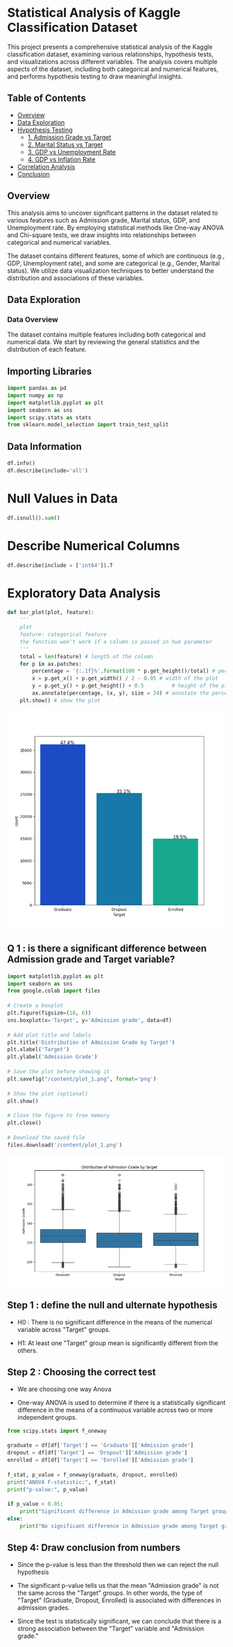 
# Statistical Analysis of Kaggle Classification Dataset

This project presents a comprehensive statistical analysis of the Kaggle classification dataset, examining various relationships, hypothesis tests, and visualizations across different variables. The analysis covers multiple aspects of the dataset, including both categorical and numerical features, and performs hypothesis testing to draw meaningful insights.

## Table of Contents

- [Overview](#overview)
- [Data Exploration](#data-exploration)
- [Hypothesis Testing](#hypothesis-testing)
  - [1. Admission Grade vs Target](#admission-grade-vs-target)
  - [2. Marital Status vs Target](#marital-status-vs-target)
  - [3. GDP vs Unemployment Rate](#gdp-vs-unemployment-rate)
  - [4. GDP vs Inflation Rate](#gdp-vs-inflation-rate)
- [Correlation Analysis](#correlation-analysis)
- [Conclusion](#conclusion)

## Overview

This analysis aims to uncover significant patterns in the dataset related to various features such as Admission grade, Marital status, GDP, and Unemployment rate. By employing statistical methods like One-way ANOVA and Chi-square tests, we draw insights into relationships between categorical and numerical variables.

The dataset contains different features, some of which are continuous (e.g., GDP, Unemployment rate), and some are categorical (e.g., Gender, Marital status). We utilize data visualization techniques to better understand the distribution and associations of these variables.

## Data Exploration

### Data Overview

The dataset contains multiple features including both categorical and numerical data. We start by reviewing the general statistics and the distribution of each feature.

## Importing Libraries
```python
import pandas as pd
import numpy as np
import matplotlib.pyplot as plt
import seaborn as sns
import scipy.stats as stats
from sklearn.model_selection import train_test_split
```

##  Data Information
```python
df.info()
df.describe(include='all')
```

# Null Values in Data
```python
df.isnull().sum()
```

# Describe Numerical Columns
```python
df.describe(include = ['int64']).T
```
# Exploratory Data Analysis
```python
def bar_plot(plot, feature):
    '''
    plot
    feature: categorical feature
    the function won't work if a column is passed in hue parameter
    '''
    total = len(feature) # length of the column
    for p in ax.patches:
        percentage = '{:.1f}%'.format(100 * p.get_height()/total) # percentage of each class of the category
        x = p.get_x() + p.get_width() / 2 - 0.05 # width of the plot
        y = p.get_y() + p.get_height() + 0.5         # height of the plot
        ax.annotate(percentage, (x, y), size = 24) # annotate the percentage
    plt.show() # show the plot
```
![png](images/plot_3.png)

## Q 1 : is there a significant difference between Admission grade and Target variable?

```python
import matplotlib.pyplot as plt
import seaborn as sns
from google.colab import files

# Create a boxplot
plt.figure(figsize=(10, 6))
sns.boxplot(x='Target', y='Admission grade', data=df)

# Add plot title and labels
plt.title('Distribution of Admission Grade by Target')
plt.xlabel('Target')
plt.ylabel('Admission Grade')

# Save the plot before showing it
plt.savefig("/content/plot_1.png", format='png')

# Show the plot (optional)
plt.show()

# Close the figure to free memory
plt.close()

# Download the saved file
files.download('/content/plot_1.png')
```
![png](images/plot_1.png)

## Step 1 : define the null and ulternate hypothesis

- H0 : There is no significant difference in the means of the numerical variable across "Target" groups.

- H1: At least one "Target" group mean is significantly different from the others.

##  Step 2 : Choosing the correct test

- We are choosing one way Anova

- One-way ANOVA is used to determine if there is a statistically significant difference in the means of a continuous variable across two or more independent groups.

```python
from scipy.stats import f_oneway

graduate = df[df['Target'] == 'Graduate']['Admission grade']
dropout = df[df['Target'] == 'Dropout']['Admission grade']
enrolled = df[df['Target'] == 'Enrolled']['Admission grade']

f_stat, p_value = f_oneway(graduate, dropout, enrolled)
print("ANOVA F-statistic:", f_stat)
print("p-value:", p_value)

if p_value < 0.05:
    print("Significant difference in Admission grade among Target groups.")
else:
    print("No significant difference in Admission grade among Target groups.")
```
## Step 4: Draw conclusion from numbers

- Since the p-value is less than the threshold then we can reject the null hypothesis


- The significant p-value tells us that the mean "Admission grade" is not the same across the "Target" groups. In other words, the type of "Target" (Graduate, Dropout, Enrolled) is associated with differences in admission grades.


- Since the test is statistically significant, we can conclude that there is a strong association between the "Target" variable and "Admission grade."

